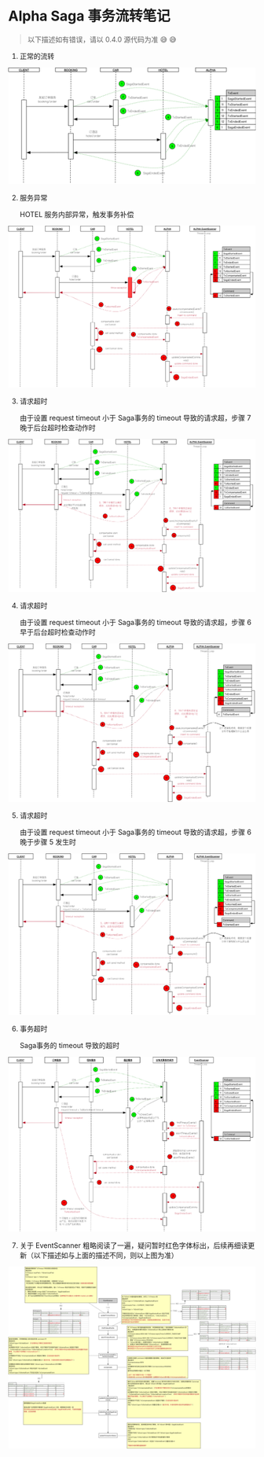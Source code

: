# Alpha Saga 事务流转笔记

> 以下描述如有错误，请以 0.4.0 源代码为准 😅 😅 

1. 正常的流转

![sequence-booking-normal](assets/sequence-booking-normal.png)

2. 服务异常

   HOTEL 服务内部异常，触发事务补偿

![sequence-booking-hotel-exception](assets/sequence-booking-hotel-exception.png)

3. 请求超时
   
   由于设置 request timeout 小于 Saga事务的 timeout 导致的请求超，步骤 7 晚于后台超时检查动作时
   
![sequence-booking-request-hotel-timeout](assets/sequence-booking-request-hotel-timeout.png)

4. 请求超时

   由于设置 request timeout 小于 Saga事务的 timeout 导致的请求超，步骤 6 早于后台超时检查动作时

![sequence-booking-request-hotel-timeout](assets/sequence-booking-request-hotel-timeout-2.png)

5. 请求超时

   由于设置 request timeout 小于 Saga事务的 timeout 导致的请求超，步骤 6 晚于步骤 5 发生时

![sequence-booking-request-hotel-timeout](assets/sequence-booking-request-hotel-timeout-3.png)

6. 事务超时

   Saga事务的 timeout 导致的超时

![sequence-request-hotel-timeout-after-txtimeout](assets/sequence-request-hotel-timeout-after-txtimeout.png)

7. 关于 EventScanner 粗略阅读了一遍，疑问暂时红色字体标出，后续再细读更新（以下描述如与上面的描述不同，则以上图为准）

![EventScanner_Reading](assets/EventScanner.png)